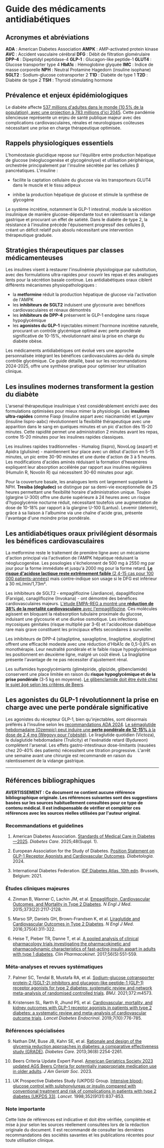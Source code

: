 # Guide des médicaments antidiabétiques

## Acronymes et abréviations

**ADA** : American Diabetes Association
**AMPK** : AMP-activated protein kinase
**AVC** : Accident vasculaire cérébral
**DFG** : Débit de filtration glomérulaire
**DPP-4** : Dipeptidyl peptidase-4
**GLP-1** : Glucagon-like peptide-1
**GLUT4** : Glucose transporter type 4
**HbA1c** : Hémoglobine glyquée
**IMC** : Indice de masse corporelle
**NPH** : Neutral Protamine Hagedorn (insuline isophane)
**SGLT2** : Sodium-glucose cotransporter 2
**T1D** : Diabète de type 1
**T2D** : Diabète de type 2
**TSH** : Thyroid stimulating hormone

## Prévalence et enjeux épidémiologiques

Le diabète affecte [537 millions d'adultes dans le monde (10,5% de la population), avec une projection à 783 millions d'ici 2045](https://diabetesatlas.org/atlas/tenth-edition/). Cette pandémie silencieuse représente un enjeu de santé publique majeur avec des complications cardiovasculaires, rénales et neurologiques coûteuses nécessitant une prise en charge thérapeutique optimisée.

## Rappels physiologiques essentiels

L'homéostasie glucidique repose sur l'équilibre entre production hépatique de glucose (néoglucogenèse et glycogénolyse) et utilisation périphérique, orchestrée principalement par l'insuline sécrétée par les cellules β pancréatiques. L'insuline : 

* facilite la captation cellulaire du glucose via les transporteurs GLUT4 dans le muscle et le tissu adipeux

* inhibe la production hépatique de glucose et stimule la synthèse de glycogène

Le système incrétine, notamment le GLP-1 intestinal, module la sécrétion insulinique de manière glucose-dépendante tout en ralentissant la vidange gastrique et procurant un effet de satiété. Dans le diabète de type 2, la résistance à l'insuline précède l'épuisement progressif des cellules β, créant un déficit relatif puis absolu nécessitant une intervention thérapeutique graduée.

## Stratégies thérapeutiques par classes médicamenteuses

Les insulines visent à restaurer l'insulinémie physiologique par substitution, avec des formulations ultra-rapides pour couvrir les repas et des analogues lents pour la sécrétion basale continue. Les antidiabétiques oraux ciblent différents mécanismes physiopathologiques : 

* la **metformine** réduit la production hépatique de glucose via l'activation de l'AMPK
* les **inhibiteurs de SGLT2** induisent une glycosurie avec bénéfices cardiovasculaires et rénaux démontrés
* les **inhibiteurs de DPP-4** préservent le GLP-1 endogène sans risque hypoglycémique
* les **agonistes du GLP-1** injectables miment l'hormone incrétine naturelle, procurant un contrôle glycémique optimal avec perte pondérale significative de 10-15%, révolutionnant ainsi la prise en charge du diabète obèse.

Les médicaments antidiabétiques ont évolué vers une approche personnalisée intégrant les bénéfices cardiovasculaires au-delà du simple contrôle glycémique. Ce guide détaillé, basé sur les recommandations 2024-2025, offre une synthèse pratique pour optimiser leur utilisation clinique.

## Les insulines modernes transforment la gestion du diabète

L'arsenal thérapeutique insulinique s'est considérablement enrichi avec des formulations optimisées pour mieux mimer la physiologie. Les **insulines ultra-rapides** comme Fiasp (insuline aspart avec niacinamide) et Lyumjev (insuline lispro-aabc) révolutionnent la flexibilité thérapeutique avec une apparition dans le sang en quelques minutes et un pic d'action dès 15-20 minutes. Cette rapidité permet une administration 2 minutes avant les repas, contre 15-20 minutes pour les insulines rapides classiques.

Les insulines rapides traditionnelles - Humalog (lispro), NovoLog (aspart) et Apidra (glulisine) - maintiennent leur place avec un début d'action en 5-15 minutes, un pic entre 30-90 minutes et une durée d'action de 3 à 5 heures. Les modifications d'acides aminés réduisant la formation d'hexamères expliquent leur absorption accélérée par rapport aux insulines régulières (Humulin R, Novolin R) qui nécessitent 30-60 minutes pour agir.

Pour la couverture basale, les analogues lents ont largement supplanté la NPH. **Tresiba (degludec)** se distingue par sa demi-vie exceptionnelle de 25 heures permettant une flexibilité horaire d'administration unique. Toujeo (glargine U-300) offre une durée supérieure à 24 heures avec un risque d'hypoglycémie nocturne réduit, nécessitant toutefois une augmentation de dose de 10-18% par rapport à la glargine U-100 (Lantus). Levemir (detemir), grâce à sa liaison à l'albumine via une chaîne d'acide gras, présente l'avantage d'une moindre prise pondérale.

## Les antidiabétiques oraux privilégient désormais les bénéfices cardiovasculaires

La metformine reste le traitement de première ligne avec un mécanisme d'action principal via l'activation de l'AMPK hépatique réduisant la néoglucogenèse. Les posologies s'échelonnent de 500 mg à 2550 mg par jour pour la forme immédiate et jusqu'à 2000 mg pour la forme retard. [**Le risque d'acidose lactique reste extrêmement faible** (2,4-15 cas pour 100 000 patients-années)](https://doi.org/10.1136/bmj.m4573) mais contre-indique son usage si le DFG est inférieur à 30 mL/min/1,73m².

Les inhibiteurs de SGLT2 - empagliflozine (Jardiance), dapagliflozine (Farxiga), canagliflozine (Invokana) - ont démontré des bénéfices cardiovasculaires majeurs. [L'étude EMPA-REG a montré une **réduction de 38% de la mortalité cardiovasculaire** avec l'empagliflozine](https://doi.org/10.1056/NEJMoa1504720). Ces molécules agissent en bloquant la réabsorption tubulaire proximale du glucose, induisant une glycosurie et une diurèse osmotique. Les infections mycosiques génitales (risque multiplié par 3-6) et l'acidocétose diabétique rare mais grave constituent les principaux effets secondaires à surveiller.

Les inhibiteurs de DPP-4 (sitagliptine, saxagliptine, linagliptine, alogliptine) offrent une efficacité modeste avec une réduction d'HbA1c de 0,5-0,8% en monothérapie. Leur neutralité pondérale et le faible risque hypoglycémique les positionnent en deuxième ligne, malgré un coût élevé. La linagliptine présente l'avantage de ne pas nécessiter d'ajustement rénal.

Les sulfamides hypoglycémiants (glimépiride, glipizide, glibenclamide) conservent une place limitée en raison du **risque hypoglycémique et de la prise pondérale** (3-5 kg en moyenne). [Le glibenclamide doit être évité chez le sujet âgé selon les critères de Beers](https://agsjournals.onlinelibrary.wiley.com/toc/15325415/2023/71/7).

## Les agonistes du GLP-1 révolutionnent la prise en charge avec une perte pondérale significative

Les agonistes du récepteur GLP-1, bien qu'injectables, sont désormais préférés à l'insuline selon les [recommandations ADA 2024](https://diabetesjournals.org/care/issue/48/Supplement_1). [Le sémaglutide hebdomadaire (Ozempic) peut induire une **perte pondérale de 12-15%** à la dose de 2,4 mg (Wegovy pour l'obésité)](https://doi.org/10.1016/S2213-8587(19)30249-9). Le liraglutide quotidien (Victoza), le dulaglutide hebdomadaire (Trulicity) et l'exénatide retard (Bydureon) complètent l'arsenal. Les effets gastro-intestinaux dose-limitants (nausées chez 20-40% des patients) nécessitent une titration progressive. L'arrêt une semaine avant une chirurgie est recommandé en raison du ralentissement de la vidange gastrique.

---

## Références bibliographiques

**AVERTISSEMENT : Ce document ne contient aucune référence bibliographique originale. Les références suivantes sont des suggestions basées sur les sources habituellement consultées pour ce type de contenu médical. Il est indispensable de vérifier et compléter ces références avec les sources réelles utilisées par l'auteur original.**

### Recommandations et guidelines

1. American Diabetes Association. [Standards of Medical Care in Diabetes—2025](https://diabetesjournals.org/care/issue/48/Supplement_1). *Diabetes Care*. 2025;48(Suppl. 1).

2. European Association for the Study of Diabetes. [Position Statement on GLP-1 Receptor Agonists and Cardiovascular Outcomes](https://link.springer.com/journal/125). *Diabetologia*. 2024.

3. International Diabetes Federation. [IDF Diabetes Atlas, 10th edn](https://diabetesatlas.org/atlas/tenth-edition/). Brussels, Belgium: 2021.

### Études cliniques majeures

4. Zinman B, Wanner C, Lachin JM, et al. [Empagliflozin, Cardiovascular Outcomes, and Mortality in Type 2 Diabetes](https://doi.org/10.1056/NEJMoa1504720). *N Engl J Med*. 2015;373(22):2117-2128.

5. Marso SP, Daniels GH, Brown-Frandsen K, et al. [Liraglutide and Cardiovascular Outcomes in Type 2 Diabetes](https://doi.org/10.1056/NEJMoa1603827). *N Engl J Med*. 2016;375(4):311-322.

6. Heise T, Pieber TR, Danne T, et al. [A pooled analysis of clinical pharmacology trials investigating the pharmacokinetic and pharmacodynamic characteristics of fast-acting insulin aspart in adults with type 1 diabetes](https://doi.org/10.1007/s40262-016-0473-0). *Clin Pharmacokinet*. 2017;56(5):551-559.

### Méta-analyses et revues systématiques

7. Palmer SC, Tendal B, Mustafa RA, et al. [Sodium-glucose cotransporter protein-2 (SGLT-2) inhibitors and glucagon-like peptide-1 (GLP-1) receptor agonists for type 2 diabetes: systematic review and network meta-analysis of randomised controlled trials](https://doi.org/10.1136/bmj.m4573). *BMJ*. 2021;372:m4573.

8. Kristensen SL, Rørth R, Jhund PS, et al. [Cardiovascular, mortality, and kidney outcomes with GLP-1 receptor agonists in patients with type 2 diabetes: a systematic review and meta-analysis of cardiovascular outcome trials](https://doi.org/10.1016/S2213-8587(19)30249-9). *Lancet Diabetes Endocrinol*. 2019;7(10):776-785.

### Références spécialisées

9. Nathan DM, Buse JB, Kahn SE, et al. [Rationale and design of the glycemia reduction approaches in diabetes: a comparative effectiveness study (GRADE)](https://doi.org/10.2337/dc12-2477). *Diabetes Care*. 2013;36(8):2254-2261.

10. Beers Criteria Update Expert Panel. [American Geriatrics Society 2023 updated AGS Beers Criteria for potentially inappropriate medication use in older adults](https://agsjournals.onlinelibrary.wiley.com/toc/15325415/2023/71/7). *J Am Geriatr Soc*. 2023.

11. UK Prospective Diabetes Study (UKPDS) Group. [Intensive blood-glucose control with sulphonylureas or insulin compared with conventional treatment and risk of complications in patients with type 2 diabetes (UKPDS 33)](https://doi.org/10.1016/S0140-6736(98)07019-6). *Lancet*. 1998;352(9131):837-853.

### Note importante

Cette liste de références est indicative et doit être vérifiée, complétée et mise à jour selon les sources réellement consultées lors de la rédaction originale du document. Il est recommandé de consulter les dernières recommandations des sociétés savantes et les publications récentes pour toute utilisation clinique.